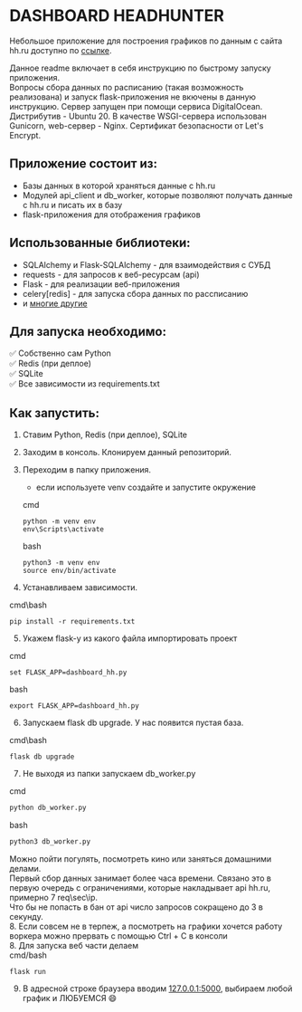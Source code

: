 # DASHBOARD HEADHUNTER
Небольшое приложение для построения графиков по данным с сайта hh.ru доступно по [ссылке](http://learn-python-hh-dashboard.tk).

Данное readme включает в себя инструкцию по быстрому запуску приложения.    
Вопросы сбора данных по расписанию (такая возможность реализована) и запуск flask-приложения не вкючены в данную инструкцию. Сервер запущен при помощи сервиса DigitalOcean. Дистрибутив - Ubuntu 20.
В качестве WSGI-сервера использован Gunicorn, web-сервер - Nginx. Сертификат безопасности от Let's Encrypt.

## Приложение состоит из:
* Базы данных в которой храняться данные с hh.ru
* Модулей api_client и db_worker, которые позволяют получать данные с hh.ru и писать их в базу
* flask-приложения для отображения графиков

## Использованные библиотеки:
* SQLAlchemy и Flask-SQLAlchemy - для взаимодействия с СУБД
* requests - для запросов к веб-ресурсам (api)
* Flask - для реализации веб-приложения
* celery[redis] - для запуска сбора данных по рассписанию
* и [многие другие](https://github.com/Jabloco/dashboard_headhunter/blob/main/requirements.txt)

## Для запуска необходимо:
:white_check_mark: Собственно сам Python    
:white_check_mark: Redis (при деплое)    
:white_check_mark: SQLite    
:white_check_mark: Все зависимости из requirements.txt    

## Как запустить:
1. Ставим Python, Redis (при деплое), SQLite
2. Заходим в консоль. Клонируем данный репозиторий.    
3. Переходим в папку приложения.    
    * если используете venv создайте и запустите окружение
    
    cmd
    ```
    python -m venv env
    env\Scripts\activate
    ```
    bash
    ```
    python3 -m venv env
    source env/bin/activate
    ```
4. Устанавливаем зависимости.

cmd\bash
```
pip install -r requirements.txt
```
5. Укажем flask-у из какого файла импортировать проект

cmd
```
set FLASK_APP=dashboard_hh.py
```
bash
```
export FLASK_APP=dashboard_hh.py
```

6. Запускаем flask db upgrade. У нас появится пустая база.

cmd\bash
```
flask db upgrade
```
7. Не выходя из папки запускаем db_worker.py

cmd
```cmd
python db_worker.py
```
bash
```bash
python3 db_worker.py
```
Можно пойти погулять, посмотреть кино или заняться домашними делами.    
Первый сбор данных занимает более часа времени. Связано это в первую очередь с ограничениями, которые накладывает api hh.ru, примерно 7 req\sec\ip.    
Что бы не попасть в бан от api число запросов сокращено до 3 в секунду.    
8. Если совсем не в терпеж, а посмотреть на графики хочется работу воркера можно прервать с помощью Ctrl + C в консоли    
8. Для запуска веб части делаем  
cmd/bash
```
flask run
```  

9. В адресной строке браузера вводим [127.0.0.1:5000](http://127.0.0.1:5000), выбираем любой график и ЛЮБУЕМСЯ :smile:

